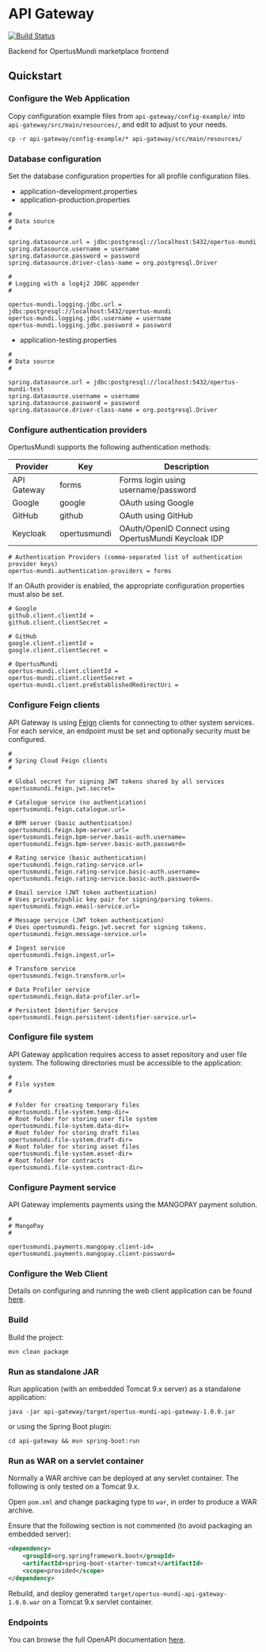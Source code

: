 # API Gateway

[![Build Status](https://ci.dev-1.opertusmundi.eu:9443/api/badges/OpertusMundi/api-gateway-service/status.svg?ref=refs/heads/master)](https://ci.dev-1.opertusmundi.eu:9443/OpertusMundi/api-gateway-service)

Backend for OpertusMundi marketplace frontend

## Quickstart

### Configure the Web Application

Copy configuration example files from `api-gateway/config-example/` into `api-gateway/src/main/resources/`, and edit to adjust to your needs.

`cp -r api-gateway/config-example/* api-gateway/src/main/resources/`

### Database configuration

Set the database configuration properties for all profile configuration files.

* application-development.properties
* application-production.properties

```properties
#
# Data source
#

spring.datasource.url = jdbc:postgresql://localhost:5432/opertus-mundi
spring.datasource.username = username
spring.datasource.password = password
spring.datasource.driver-class-name = org.postgresql.Driver

#
# Logging with a log4j2 JDBC appender
#

opertus-mundi.logging.jdbc.url = jdbc:postgresql://localhost:5432/opertus-mundi
opertus-mundi.logging.jdbc.username = username
opertus-mundi.logging.jdbc.password = password
```

* application-testing.properties

```properties
#
# Data source
#

spring.datasource.url = jdbc:postgresql://localhost:5432/opertus-mundi-test
spring.datasource.username = username
spring.datasource.password = password
spring.datasource.driver-class-name = org.postgresql.Driver
```

### Configure authentication providers

OpertusMundi supports the following authentication methods:

| Provider    | Key           | Description                                          |
| ----------- | ------------- |----------------------------------------------------- |
| API Gateway | forms         | Forms login using username/password                  |
| Google      | google        | OAuth using Google                                   |
| GitHub      | github        | OAuth using GitHub                                   |
| Keycloak    | opertusmundi  | OAuth/OpenID Connect using OpertusMundi Keycloak IDP |

```properties
# Authentication Providers (comma-separated list of authentication provider keys)
opertus-mundi.authentication-providers = forms
```

If an OAuth provider is enabled, the appropriate configuration properties must also be set.

```properties
# Google
github.client.clientId =
github.client.clientSecret =

# GitHub
google.client.clientId =
google.client.clientSecret =

# OpertusMundi
opertus-mundi.client.clientId = 
opertus-mundi.client.clientSecret = 
opertus-mundi.client.preEstablishedRedirectUri =
```

### Configure Feign clients

API Gateway is using [Feign](https://cloud.spring.io/spring-cloud-openfeign/reference/html/) clients for connecting to other system services. For each service, an endpoint must be set and optionally security must be configured.

```properties
#
# Spring Cloud Feign clients
#

# Global secret for signing JWT tokens shared by all services
opertusmundi.feign.jwt.secret=

# Catalogue service (no authentication)
opertusmundi.feign.catalogue.url=

# BPM server (basic authentication)
opertusmundi.feign.bpm-server.url=
opertusmundi.feign.bpm-server.basic-auth.username=
opertusmundi.feign.bpm-server.basic-auth.password=

# Rating service (basic authentication)
opertusmundi.feign.rating-service.url=
opertusmundi.feign.rating-service.basic-auth.username=
opertusmundi.feign.rating-service.basic-auth.password=

# Email service (JWT token authentication)
# Uses private/public key pair for signing/parsing tokens.
opertusmundi.feign.email-service.url=

# Message service (JWT token authentication)
# Uses opertusmundi.feign.jwt.secret for signing tokens.
opertusmundi.feign.message-service.url=

# Ingest service
opertusmundi.feign.ingest.url=

# Transform service
opertusmundi.feign.transform.url=

# Data Profiler service
opertusmundi.feign.data-profiler.url=

# Persistent Identifier Service
opertusmundi.feign.persistent-identifier-service.url=
```

### Configure file system

API Gateway application requires access to asset repository and user file system. The following directories must be accessible to the application:

```properties
#
# File system
#

# Folder for creating temporary files
opertusmundi.file-system.temp-dir=
# Root folder for storing user file system
opertusmundi.file-system.data-dir=
# Root folder for storing draft files
opertusmundi.file-system.draft-dir=
# Root folder for storing asset files
opertusmundi.file-system.asset-dir=
# Root folder for contracts
opertusmundi.file-system.contract-dir=
```

### Configure Payment service

API Gateway implements payments using the MANGOPAY payment solution.

```properties
#
# MangoPay
#

opertusmundi.payments.mangopay.client-id=
opertusmundi.payments.mangopay.client-password=
```

### Configure the Web Client

Details on configuring and running the web client application can be found [here](https://github.com/OpertusMundi/frontend-marketplace).

### Build

Build the project:

`mvn clean package`

### Run as standalone JAR

Run application (with an embedded Tomcat 9.x server) as a standalone application:

`java -jar api-gateway/target/opertus-mundi-api-gateway-1.0.0.jar`

or using the Spring Boot plugin:

`cd api-gateway && mvn spring-boot:run`

### Run as WAR on a servlet container

Normally a WAR archive can be deployed at any servlet container. The following is only tested on a Tomcat 9.x.

Open `pom.xml` and change packaging type to `war`, in order to produce a WAR archive.

Ensure that the following section is not commented (to avoid packaging an embedded server):

```xml
<dependency>
    <groupId>org.springframework.boot</groupId>
    <artifactId>spring-boot-starter-tomcat</artifactId>
    <scope>provided</scope>
</dependency>    
```

Rebuild, and deploy generated `target/opertus-mundi-api-gateway-1.0.0.war` on a Tomcat 9.x servlet container.

### Endpoints

You can browse the full OpenAPI documentation [here](https://opertusmundi.github.io/api-gateway-service/).
